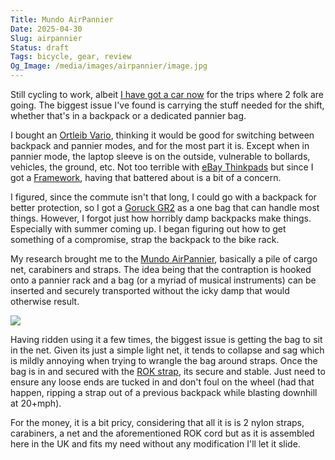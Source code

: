 ```yaml
---
Title: Mundo AirPannier
Date: 2025-04-30
Slug: airpannier
Status: draft
Tags: bicycle, gear, review
Og_Image: /media/images/airpannier/image.jpg
---
```


Still cycling to work, albeit [I have got a car now](/2024/04/08/carfree/) for the trips where 2 folk are going. The biggest issue I've found is carrying the stuff needed for the shift, whether that's in a backpack or a dedicated pannier bag.

I bought an [Ortleib Vario](https://uk.ortlieb.com/products/vario), thinking it would be good for switching between backpack and pannier modes, and for the most part it is. Except when in pannier mode, the laptop sleeve is on the outside, vulnerable to bollards, vehicles, the ground, etc. Not too terrible with [eBay Thinkpads](https://kevinisageek.org/2022/11/06/buy-thinkpads/) but since I got a [Framework](https://frame.work/gb/en/laptop13), having that battered about is a bit of a concern.

I figured, since the commute isn't that long, I could go with a backpack for better protection, so I got a [Goruck GR2](https://www.goruck.com/en-gb/products/gr2) as a one bag that can handle most things. However, I forgot just how horribly damp backpacks make things. Especially with summer coming up. I began figuring out how to get something of a compromise, strap the backpack to the bike rack.

My research brought me to the [Mundo AirPannier](https://www.mundomusicgear.co.uk/products/airpannier), basically a pile of cargo net, carabiners and straps. The idea being that the contraption is hooked onto a pannier rack and a bag (or a myriad of musical instruments) can be inserted and securely transported without the icky damp that would otherwise result.

<img src="{static}/media/images/airpannier/image.jpg" class="align-center" loading="lazy" />

Having ridden using it a few times, the biggest issue is getting the bag to sit in the net. Given its just a simple light net, it tends to collapse and sag which is mildly annoying when trying to wrangle the bag around straps. Once the bag is in and secured with the [ROK strap](https://www.rokstraps.co.uk/products/pack-stretch-strap), its secure and stable. Just need to ensure any loose ends are tucked in and don't foul on the wheel (had that happen, ripping a strap out of a previous backpack while blasting downhill at 20+mph).

For the money, it is a bit pricy, considering that all it is is 2 nylon straps, carabiners, a net and the aforementioned ROK cord but as it is assembled here in the UK and fits my need without any modification I'll let it slide.